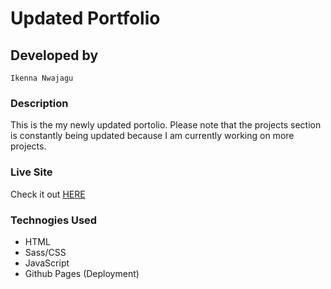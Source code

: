 # Updated Portfolio

## Developed by
``
Ikenna Nwajagu
``

### Description

This is the my newly updated portolio. Please note that the projects section is constantly being updated because I am currently working on more projects.


### Live Site

Check it out <a href="https://ikennanwajagu.dev/"> HERE </a>


### Technogies Used

- HTML
- Sass/CSS
- JavaScript
- Github Pages (Deployment)
